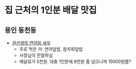 # 집 근처의 1인분 배달 맛집

## 용인 동천동

- [권선생의 연어와 새우](https://place.map.kakao.com/27494655)
	- 주로 먹은 거: 연어덮밥, 참치회덮밥
	- 사장님이 친절하심
	- 배달료가 5천원. 대충 1인분에 9천원 좀 넘으니까 15000원쯤?
